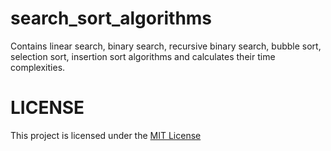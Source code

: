 # search_sort_algorithms
Contains linear search, binary search, recursive binary search, bubble sort, selection sort, insertion sort algorithms and calculates their time complexities.

# LICENSE
This project is licensed under the [MIT License](https://github.com/DemirMahmut/search_sort_algorithms/blob/main/LICENSE)
